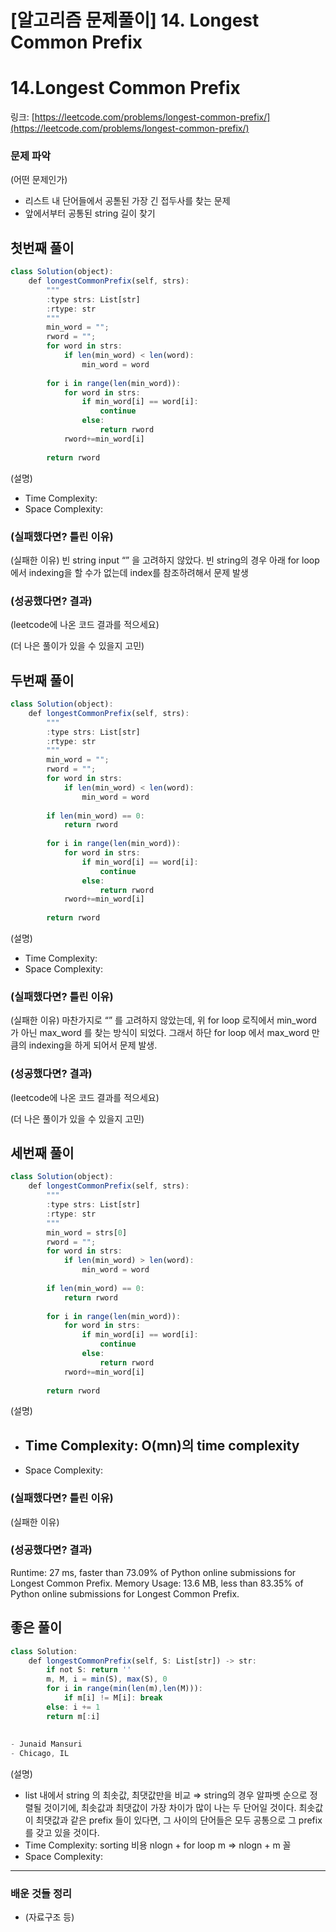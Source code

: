 # [알고리즘 문제풀이] 14. Longest Common Prefix

# 14.Longest Common Prefix

링크: [https://leetcode.com/problems/longest-common-prefix/](https://leetcode.com/problems/longest-common-prefix/)

### 문제 파악

(어떤 문제인가)

- 리스트 내 단어들에서 공톧된 가장 긴 접두사를 찾는 문제
- 앞에서부터 공통된 string 길이 찾기

## 첫번째 풀이

```jsx
class Solution(object):
    def longestCommonPrefix(self, strs):
        """
        :type strs: List[str]
        :rtype: str
        """
        min_word = "";
        rword = "";
        for word in strs:
            if len(min_word) < len(word):
                min_word = word
        
        for i in range(len(min_word)):
            for word in strs:
                if min_word[i] == word[i]:
                    continue
                else:
                    return rword
            rword+=min_word[i]
        
        return rword
```

(설명)

- Time Complexity:
- Space Complexity:

### (실패했다면? 틀린 이유)

 (실패한 이유) 빈 string input “” 을 고려하지 않았다. 빈 string의 경우 아래 for loop 에서 indexing을 할 수가 없는데 index를 참조하려해서 문제 발생

### (성공했다면? 결과)

(leetcode에 나온 코드 결과를 적으세요)

(더 나은 풀이가 있을 수 있을지 고민)

## 두번째 풀이

```jsx
class Solution(object):
    def longestCommonPrefix(self, strs):
        """
        :type strs: List[str]
        :rtype: str
        """
        min_word = "";
        rword = "";
        for word in strs:
            if len(min_word) < len(word):
                min_word = word
        
        if len(min_word) == 0:
            return rword
        
        for i in range(len(min_word)):
            for word in strs:
                if min_word[i] == word[i]:
                    continue
                else:
                    return rword
            rword+=min_word[i]
        
        return rword
```

(설명)

- Time Complexity:
- Space Complexity:

### (실패했다면? 틀린 이유)

 (실패한 이유) 마찬가지로 “” 를 고려하지 않았는데, 위 for loop 로직에서 min_word 가 아닌 max_word 를 찾는 방식이 되었다. 그래서 하단 for loop 에서 max_word 만큼의 indexing을 하게 되어서 문제 발생.

### (성공했다면? 결과)

(leetcode에 나온 코드 결과를 적으세요)

(더 나은 풀이가 있을 수 있을지 고민)

## 세번째 풀이

```jsx
class Solution(object):
    def longestCommonPrefix(self, strs):
        """
        :type strs: List[str]
        :rtype: str
        """
        min_word = strs[0]
        rword = "";
        for word in strs:
            if len(min_word) > len(word):
                min_word = word
        
        if len(min_word) == 0:
            return rword
        
        for i in range(len(min_word)):
            for word in strs:
                if min_word[i] == word[i]:
                    continue
                else:
                    return rword
            rword+=min_word[i]
        
        return rword
```

(설명)

- Time Complexity: O(mn)의 time complexity
    - 
- Space Complexity:

### (실패했다면? 틀린 이유)

 (실패한 이유)

### (성공했다면? 결과)

Runtime: 27 ms, faster than 73.09% of Python online submissions for Longest Common Prefix.
Memory Usage: 13.6 MB, less than 83.35% of Python online submissions for Longest Common Prefix.

## 좋은 풀이

```jsx
class Solution:
    def longestCommonPrefix(self, S: List[str]) -> str:
        if not S: return ''
        m, M, i = min(S), max(S), 0
        for i in range(min(len(m),len(M))):
            if m[i] != M[i]: break
        else: i += 1
        return m[:i]
		
		
- Junaid Mansuri
- Chicago, IL
```

(설명)

- list 내에서 string 의 최솟값, 최댓값만을 비교 ⇒ string의 경우 알파벳 순으로 정렬될 것이기에, 최솟값과 최댓값이 가장 차이가 많이 나는 두 단어일 것이다. 최솟값이 최댓값과 같은 prefix 들이 있다면, 그 사이의 단어들은 모두 공통으로 그 prefix 를 갖고 있을 것이다.
- Time Complexity: sorting 비용 nlogn + for loop m  ⇒ nlogn + m 꼴
- Space Complexity:

---

### 배운 것들 정리

- (자료구조 등)